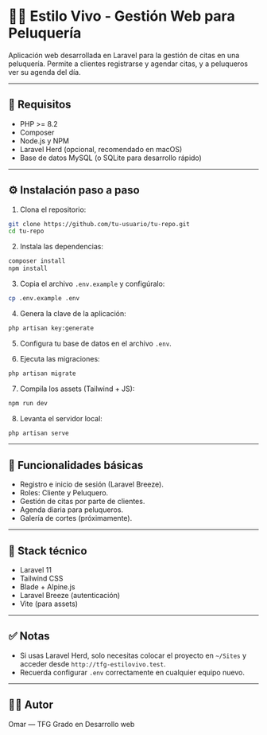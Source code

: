 
# 💇‍♂️ Estilo Vivo - Gestión Web para Peluquería

Aplicación web desarrollada en Laravel para la gestión de citas en una peluquería. Permite a clientes registrarse y agendar citas, y a peluqueros ver su agenda del día.

---

## 🧰 Requisitos

- PHP >= 8.2
- Composer
- Node.js y NPM
- Laravel Herd (opcional, recomendado en macOS)
- Base de datos MySQL (o SQLite para desarrollo rápido)

---

## ⚙️ Instalación paso a paso

1. Clona el repositorio:
```bash
git clone https://github.com/tu-usuario/tu-repo.git
cd tu-repo
```

2. Instala las dependencias:
```bash
composer install
npm install
```

3. Copia el archivo `.env.example` y configúralo:
```bash
cp .env.example .env
```

4. Genera la clave de la aplicación:
```bash
php artisan key:generate
```

5. Configura tu base de datos en el archivo `.env`.

6. Ejecuta las migraciones:
```bash
php artisan migrate
```

7. Compila los assets (Tailwind + JS):
```bash
npm run dev
```

8. Levanta el servidor local:
```bash
php artisan serve
```

---

## 🧪 Funcionalidades básicas

- Registro e inicio de sesión (Laravel Breeze).
- Roles: Cliente y Peluquero.
- Gestión de citas por parte de clientes.
- Agenda diaria para peluqueros.
- Galería de cortes (próximamente).

---

## 📸 Stack técnico

- Laravel 11
- Tailwind CSS
- Blade + Alpine.js
- Laravel Breeze (autenticación)
- Vite (para assets)

---

## ✅ Notas

- Si usas Laravel Herd, solo necesitas colocar el proyecto en `~/Sites` y acceder desde `http://tfg-estilovivo.test`.
- Recuerda configurar `.env` correctamente en cualquier equipo nuevo.

---

## 👨‍💻 Autor

Omar — TFG Grado en Desarrollo web

